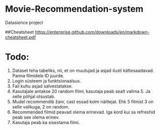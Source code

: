 # Movie-Recommendation-system
Datasience project

##Cheatsheet
https://enterprise.github.com/downloads/en/markdown-cheatsheet.pdf 

# Todo:
1. Dataset teha tabeliks, nii, et on muutujad ja asjad ilusti kättesaadavad. Panna filmidele ID juurde.
3. Login süsteem ja funktsionaalsus.
4. Fail kuhu asjad salvestatakse.
5. Kasutajale antakse 20 random filmi, kasutaja peab sealt valima 5. Ja selle põhjal otsustab.
6. Mudel recommendib žanr, cast essad kolm näitlejat. Ehk 5 filmist 3 on selle valikuga, 2 on random.
7. Recommended filmid peavad olema erinevad. Iga kord kui sa refreshid peab see olema erinev.
8. Kasutaja peab ka sisestama filmi.
